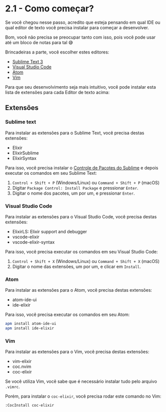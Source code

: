 # 2.1 - Como começar?

Se você chegou nesse passo, acredito que esteja pensando em qual IDE ou qual editor de texto você precisa instalar para começar a desenvolver.

Bom, você não precisa se preocupar tanto com isso, pois você pode usar até um bloco de notas para tal 😅

Brincadeiras a parte, você escolher estes editores:

 - [Sublime Text 3](https://www.sublimetext.com/3)
 - [Visual Studio Code](https://code.visualstudio.com/download)
 - [Atom](https://atom.io/)
 - [Vim](https://www.vim.org/download.php)

Para que seu desenvolvimento seja mais intuitivo, você pode instalar esta lista de extensões para cada Editor de texto acima:

## Extensões

### Sublime text

Para instalar as extensões para o Sublime Text, você precisa destas extensões:

 - Elixir
 - ElixirSublime
 - ElixirSyntax

Para isso, você precisa instalar o [Controle de Pacotes do Sublime](https://packagecontrol.io/installation#st3) e depois executar os comandos em seu Sublime Text:

1. `Control + Shift + P` (Windows/Linux) ou `Command + Shift + P` (macOS)
2. Digitar `Package Control: Install Package` e pressionar `Enter`.
3. Digitar o nome dos pacotes, um por um, e pressionar `Enter`.

### Visual Studio Code

Para instalar as extensões para o Visual Studio Code, você precisa destas extensões:

 - ElixirLS: Elixir support and debugger
 - vscode-elixir
 - vscode-elixir-syntax

Para isso, você precisa executar os comandos em seu Visual Studio Code:

1. `Control + Shift + X` (Windows/Linux) ou `Command + Shift + X` (macOS)
2. Digitar o nome das extensões, um por um, e clicar em `Install`.

### Atom

Para instalar as extensões para o Atom, você precisa destas extensões:

 - atom-ide-ui
 - ide-elixir

Para isso, você precisa executar os comandos em seu Atom:

```sh
apm install atom-ide-ui
apm install ide-elixir
```

### Vim

Para instalar as extensões para o Vim, você precisa destas extensões:

 - vim-elixir
 - coc.nvim
 - coc-elixir

Se você utiliza Vim, você sabe que é necessário instalar tudo pelo arquivo `.vimrc`.

Porém, para instalar o `coc-elixir`, você precisa rodar este comando no Vim:

```sh
:CocInstall coc-elixir
```